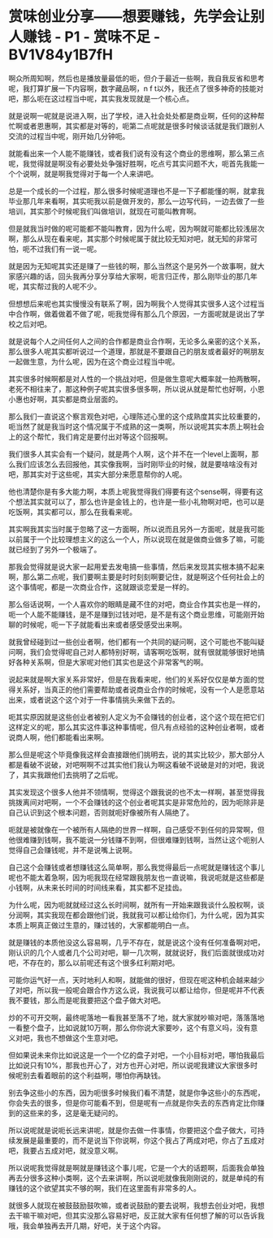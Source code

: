 # 赏味创业分享——想要赚钱，先学会让别人赚钱 - P1 - 赏味不足 - BV1V84y1B7fH

啊众所周知啊，然后也是播放量最低的呃，但介于最近一些啊，我自我反省和思考呢，我打算扩展一下内容啊，数字藏品啊，n f t以外，我还点了很多神奇的技能对吧，那么呃在这过程当中呢，其实我发现就是一个核心点。

就是说啊一呢就是说进入啊，出了学校，进入社会处处都是商业啊，任何的这种帮忙啊或者恩惠啊，其实都是对等的，呃第二点呢就是很多时候谈话就是我们跟别人交流的过程当中呢，刚开始几分钟呃。

就能看出来一个人能不能赚钱，或者我们说有没有这个商业的思维啊，那么第三点呢，我觉得就是啊没有必要处处争强好胜啊，吃点亏其实问题不大，呃首先我能一个个说啊，就是啊我觉得对于每一个人来讲吧。

总是一个成长的一个过程，那么很多时候呢道理也不是一下子都能懂的啊，就拿我毕业那几年来看啊，其实呃我以前是做开发的，那么一边写代码，一边去做了一些培训，其实那个时候呢我们叫做培训，就现在可能叫教育啊。

但是就我当时做的呢可能都不能叫教育，因为什么呢，因为啊就可能都比较浅层次啊，那么从现在看来呢，其实那个时候呢属于就比较无知对吧，就无知的非常可怕，呃不过我们有一说一呢。

就是因为无知呢其实还是赚了一些钱的啊，那么当然这个是另外一个故事啊，就大家感兴趣的话，回头我再分享分享给大家啊，呃言归正传，那么刚毕业的那几年呢，其实帮过我的人呢不少。

但想想后来呢也其实慢慢没有联系了啊，因为啊我个人觉得其实很多人这个过程当中合作啊，做着做着不做了呢，呃我觉得有那么几个原因，一方面呢就是说出了学校之后对吧。

就是说每个人之间任何人之间的合作都是商业合作啊，无论多么亲密的这个关系，那么很多人呢其实都听说过一个道理，那就是不要跟自己的朋友或者最好的啊朋友一起做生意，为什么呢，因为在这个商业过程当中呢。

其实很多时候啊都是对人性的一个挑战对吧，但是做生意呢大概率就一拍两散啊，老死不相往来了，那这种例子呢其实很多很多啊，所以说从就是帮忙也好啊，小恩小惠也好啊，其实都是商业层面的。

那么我们一直说这个察言观色对吧，心理陈述心里的这个成熟度其实比较重要的，呃当然了就是我当时这个情况属于不成熟的这一类啊，所以说呢其实本质上啊社会上的这个帮忙，我们肯定是要付出对等这个回报啊。

我们很多人其实会有一个疑问，就是两个人啊，这个并不在一个level上面啊，那么我们应该怎么去回报他，其实像我啊，当时刚毕业的时候，就是要啥啥没有对吧，那其实对于这些呢，其实大部分来愿意帮你的人呢。

他也清楚你是有多大能力啊，本质上呢我觉得我们得要有这个sense啊，得要有这个想法其实就可以了，那么也许是金钱上的，也许是一些小礼物啊对吧，也可以是吃饭啊，其实都可以，那么在我看来呢。

其实啊我其实当时属于忽略了这一方面啊，所以说而且另外一方面呢，就是我可能以前属于一个比较理想主义的这么一个人，所以说现在就是做商业做多了嘛，可能就已经到了另外一个极端了。

那我会觉得就是说大家一起用爱去发电搞一些事情，然后来发现其实根本搞不起来啊，那么第二点呢，我们要啊主要是时时刻刻啊要记住，就是啊这个任何社会上的这个事情呢，都是一次商业合作，这就跟谈恋爱是一样的。

那么俗话说啊，一个人喜欢你的眼睛是藏不住的对吧，商业合作其实也是一样的，呃一个人能不能赚钱，是不是赚到过钱对吧，是不是有这个商业思维，可能刚开始聊的时候呢，呃一下子就能看出来或者感受感受出来啊。

就我曾经碰到过一些创业者啊，他们都有一个共同的疑问啊，这个可能也不能叫疑问啊，我们会觉得呢自己对人都特别好啊，请客啊吃饭啊，就有很就能够很好地搞好各种关系啊，但是大家呢对他们其实也是这个非常客气的啊。

说起来就是啊大家关系非常好，但是在我看来呢，他们的关系好仅仅是单方面的觉得关系好，当真正的他们需要帮助或者说商业合作的时候呢，没有一个人是愿意站出来，或者说这个这个对于一件事情挑头来做下去的。

呃其实原因就是这些创业者被别人定义为不会赚钱的创业者，这个这个现在把它们这样定义的呢，那么其实这件事这种事情呢，但凡有点经验的这种创业者啊，或者说商人啊，他们都能看出来啊。

那么但是呢这个毕竟像我这样会直接跟他们挑明去，说的其实比较少，那大部分人都是看破不说破，对吧啊啊不过其实他们我认为啊这看破不说破是对的对吧，我说了，其实我跟他们去挑明了之后呢。

其实发现这个很多人他并不领情啊，觉得这个跟我说的也不太一样啊，甚至觉得我挑拨离间对吧啊，一个不会赚钱的这个创业者呢其实是非常危险的，因为呃除非是自己认识到这个根本问题，否则就呃好像被所有人隔绝了。

呃就是被就像在一个被所有人隔绝的世界一样啊，自己感受不到任何的异常啊，但他很难赚到钱啊，我不能说一分钱赚不到啊，但很难赚到钱啊，当然让这个呃别人觉得自己会赚钱呢，并不是说嘴上说啊。

自己这个会赚钱或者想赚钱这么简单啊，那么我觉得最后一点呢就是赚钱这个事儿呢也不能太着急啊，因为呃我现在经常跟我朋友也一直说嘛，我说呃就是这些都是小钱啊，从未来长时间的时间线来看，其实都不足挂齿。

为什么呢，因为呃就就经过这么长时间啊，就所有一开始来跟我谈什么股权啊，谈分润啊，其实我现在都会跟他们说，我就我可以都让给你们，为什么呢，因为其实本质上啊真正做过生意的，赚过钱的，大家都能明白一点。

就是赚钱的本质他没这么容易啊，几乎不存在，就是说这个没有任何准备啊对吧，刚认识的几个人或者几个公司对吧，聊一几次啊，就就说好，我们后面就很成功对吧，不存在的，那么以前呢还有这个很多红利期对吧。

可能你运气好一点，天时地利人和啊，就能做的很好，但现在呢这种机会越来越少了对吧，所以我一般呢会跟合作方这么说，我说我可以都让给你，但是呢并不代表我不要钱，那么而是呢我要把这个盘子做大对吧。

炒的不可开交啊，最终呢落地一看我甚至落不了地，就大家就吵嘛对吧，落落落地一看整个盘子，比如说就10万啊，那么你你说大家要吵，这个有意义吗，没有意义对吧，我也不想做这个生意对吧。

但如果说未来你比如说这是一个一个亿的盘子对吧，一个小目标对吧，哪怕我最后比如说只有10%，那我也开心了，对方也开心对吧，所以说呢我建议大家很多时候呢别去看着眼前的这个利益啊，哪怕你再缺钱。

别去争这些小的东西，因为呃很多时候我们看不清楚，就是你争这些小的东西呢，你会失去的很多，但是你可能看不到，但是呢有一点就是你失去的东西肯定比你赚到的这些来的多，这是毫无疑问的。

所以说呢就是说呃长远来讲呢，就是你去做一件事情，你要把这个盘子做大，可持续发展是最重要的，而不是说当下你说啊，你这个我占了两成对吧，你占了五成对吧，我要占五成对吧，就没意义啊。

所以说呢我觉得就是啊就是赚钱这个事儿呢，它是一个大的话题啊，后面我会单独再去分很多这种小类啊，这个去来讲啊，所以说呃就像我刚刚说的，就是单纯的有赚钱的这个欲望其实不够的啊，我们在这里面有非常多的人。

就很多人就现在被鼓鼓励鼓吹嘛，或者说鼓励的要去说啊，我想去创业对吧，我想去干嘛干嘛对吧，但其实没那么容易好吧，反正就大家有任何想了解的可以告诉我哦，我会单独再去开几期，好吧，关于这个内容。

